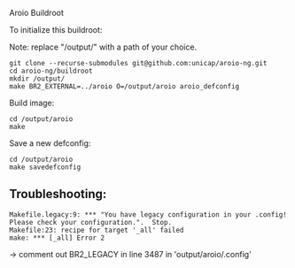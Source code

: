 Aroio Buildroot


To initialize this buildroot:

Note: replace "/output/" with a path of your choice.

```
git clone --recurse-submodules git@github.com:unicap/aroio-ng.git
cd aroio-ng/buildroot
mkdir /output/
make BR2_EXTERNAL=../aroio O=/output/aroio aroio_defconfig
```

Build image:

```
cd /output/aroio
make
```

Save a new defconfig:

```
cd /output/aroio
make savedefconfig
```

## Troubleshooting:

```
Makefile.legacy:9: *** "You have legacy configuration in your .config! Please check your configuration.".  Stop.
Makefile:23: recipe for target '_all' failed
make: *** [_all] Error 2
```
->
comment out BR2_LEGACY in line 3487 in 'output/aroio/.config'

